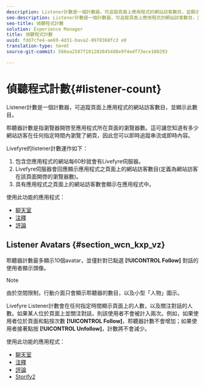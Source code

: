```yaml
---
description: Listener計數是一個計數器，可追蹤頁面上應用程式的網站訪客數目，並顯示此數目。
seo-description: Listener計數是一個計數器，可追蹤頁面上應用程式的網站訪客數目，並顯示此數目。
seo-title: 偵聽程式計數
solution: Experience Manager
title: 偵聽程式計數
uuid: fdd7cfe4-ae69-4d31-bava2-8978368fc3 e8
translation-type: tm+mt
source-git-commit: 566ea2587f101202045488e9f4edf73ece100293

---
```



# 偵聽程式計數{#listener-count}

Listener計數是一個計數器，可追蹤頁面上應用程式的網站訪客數目，並顯示此數目。

聆聽器計數是指瀏覽器開啓至應用程式所在頁面的瀏覽器數。這可讓您知道有多少網站訪客在任何指定時間內瀏覽了網頁，因此您可以即時追蹤串流或即時內容。

Livefyre的listener計數運作如下：

1. 包含您應用程式的網站每60秒就會有Livefyre伺服器。
1. Livefyre伺服器會回應顯示應用程式之頁面上的網站訪客數目(定義為網站訪客在該頁面開啓的瀏覽器數)。
1. 具有應用程式之頁面上的網站訪客數會顯示在應用程式中。

使用此功能的應用程式：

* [聊天室](../c-about-apps/c-chat-app/c-chat-app.md#c_chat_app)
* [注釋](/help/using/c-about-apps/c-comments/c-comments.md)
* [評論](../c-about-apps/c-reviews-app/c-reviews-app.md#c_reviews_app)

## Listener Avatars {#section_wcn_kxp_vz}

聆聽器計數最多顯示10個avatar，並僅針對已點選 **[!UICONTROL Follow]** 對話的使用者顯示頭像。

>[!NOTE]
>
>由於空間限制，行動介面只會顯示聆聽器的數目，以及小型「人物」圖示。

Livefyre Listener計數會在任何指定時間顯示頁面上的人數，以及關注對話的人數。如果某人位於頁面上並關注對話，則該使用者不會被計入兩次。例如，如果使用者位於頁面和點按次數 **[!UICONTROL Follow]**，聆聽器計數不會增加；如果使用者接著點按 **[!UICONTROL Unfollow]**，計數將不會減少。

使用此功能的應用程式：

* [聊天室](../c-about-apps/c-chat-app/c-chat-app.md#c_chat_app)
* [注釋](/help/using/c-about-apps/c-comments/c-comments.md)
* [評論](../c-about-apps/c-reviews-app/c-reviews-app.md#c_reviews_app)
* [Storify2](../c-about-apps/c-storify2/c-storify2.md#c_storify2)

